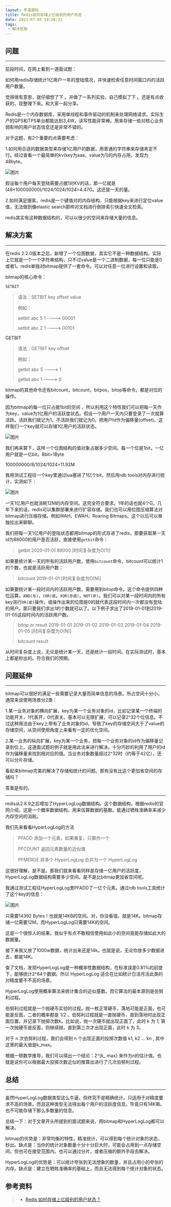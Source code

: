```yaml
---
layout: 芋道源码
title: Redis如何存储上亿级别的用户状态
date: 2021-07-05 19:28:32
tags: 
 - 解决思路
---
```

## 问题

------

前段时间，在网上看到一道面试题：

如何用redis存储统计1亿用户一年的登陆情况，并快速检索任意时间窗口内的活跃用户数量。

觉得很有意思，就仔细想了下 。并做了一系列实验，自己模拟了下 。还是有点收获的，现整理下来。和大家一起分享。

Redis是一个内存数据库，采用单线程和事件驱动的机制来处理网络请求。实际生产的QPS和TPS单台都能达到3,4W，读写性能非常棒。用来存储一些对核心业务弱影响的用户状态信息还是非常不错的。

对于这题，有2个重要的点需要考虑：

1.如何用合适的数据类型来存储1亿用户的数据，用普通的字符串来存储肯定不行。经过查看一个最简单的kv(key为aaa，value为1)的内存占用，发现为48byte。

![图片](/images/Redis如何存储上亿级别的用户状态/01.webp)

假设每个用户每天登陆需要占据1对KV的话，那一亿就是(48*100000000)/1024/1024/1024=4.47G。这还是一天的量。

2.如何满足搜索，redis是一个键值对的内存结构，只能根据key来进行定位value值，无法做到像elastic search那样对文档进行倒排索引快速全文检索。

redis其实有这种数据结构的，可以以很少的空间来存储大量的信息。

## 解决方案

------

在redis 2.2.0版本之后，新增了一个位图数据，其实它不是一种数据结构。实际上它就是一个一个字符串结构，只不过value是一个二进制数据，每一位只能是0或者1。redis单独对bitmap提供了一套命令。可以对任意一位进行设置和读取。

bitmap的核心命令：

``` bash
SETBIT
```

> 语法：SETBIT key offset value
>
> 例如：
>
> setbit abc 5 1 ----> 00001
>
> setbit abc 2 1 ----> 00101

GETBIT

> 语法：GETBIT key offset
>
> 例如：
>
> getbit abc 5 ----> 1
>
> getbit abc 1 ----> 0

bitmap的其他命令还有bitcount，bitcount，bitpos，bitop等命令。都是对位的操作。

因为bitmap的每一位只占据1bit的空间 ，所以利用这个特性我们可以把每一天作为key，value为1亿用户的活跃度状态。假设一个用户一天内只要登录了一次就算活跃。活跃我们就记为1，不活跃我们就记为0。把用户Id作为偏移量(offset)。这样我们一个key就可以存储1亿用户的活跃状态。

![图片](/images/Redis如何存储上亿级别的用户状态/02.webp)

我们再来算下，这样一个位图结构的值对象占据多少空间。每一个位是1bit，一亿用户就是一亿bit。8bit=1Byte

100000000/8/1024/1024=11.92M

我用测试工程往一个key里通过lua塞进了1亿个bit，然后用rdb tools对内存进行统计，实测如下：

![图片](/images/Redis如何存储上亿级别的用户状态/03.webp)

一天1亿用户也就消耗12M的内存空间。这完全符合要求。1年的话也就4个G。几年下来的话，redis可以集群部署来进行扩容存储。我们也可以用位图压缩算法对bitmap进行压缩存储。例如WAH，EWAH，Roaring Bitmaps。这个以后可以单独拉出来聊聊。

我们把每一天1亿用户的登陆状态都用bitmap的形式存进了redis，那要获取某一天id为88000的用户是否活跃，直接使用`getbit`命令：

> getbit 2020-01-01 88000 [时间复杂度为O(1)]

如果要统计某一天的所有的活跃用户数，使用`bitcount`命令，bitcount可以统计1的个数，也就是活跃用户数：

> bitcount 2019-01-01 [时间复杂度为O(N)]

如果要统计某一段时间内的活跃用户数，需要用到bitop命令。这个命令提供四种位运算，`AND(与)`，`(OR)或`，`XOR(亦或)`，`NOT(非)`。我们可以对某一段时间内的所有key进行`OR(或)`操作，或操作出来的位图是0的就代表这段时间内一次都没有登陆的用户。那只要我们求出1的个数就可以了。以下例子求出了2019-01-01到2019-01-05这段时间内的活跃用户数。

> bitop or result 2019-01-01 2019-01-02 2019-01-03 2019-01-04 2019-01-05 [时间复杂度为O(N)]
>
> bitcount result

从时间复杂度上说，无论是统计某一天，还是统计一段时间。在实际测试时，基本上都是秒出的。符合我们的预期。

## 问题延伸

------

bitmap可以很好的满足一些需要记录大量而简单信息的场景。所占空间十分小。通常来说使用场景分2类：

1.某一业务对象的横向扩展，key为某一个业务对象的id，比如记录某一个终端的功能开关，1代表开，0代表关。基本可以无限扩展，可以记录2^32个位信息。不过这种用法由于key上带有了业务对象的id，导致了key的存储空间大于了value的存储空间，从空间使用角度上来看有一定的优化空间。

2.某一业务的纵向扩展，key为某一个业务，把每一个业务对象的id作为偏移量记录到位上。这道面试题的例子就是用此法来进行解决。十分巧妙的利用了用户的id作为偏移量来找到相对应的值。当业务对象数量超过2^32时（约等于42亿），还可以分片存储。

看起来bitmap完美的解决了存储和统计的问题。那有没有比这个更加省空间的存储吗？

答案是有的。

------

redis从2.8.9之后增加了HyperLogLog数据结构。这个数据结构，根据redis的官网介绍，这是一个概率数据结构，用来估算数据的基数。能通过牺牲准确率来减少内存空间的消耗。

我们先来看看HyperLogLog的方法

> PFADD  添加一个元素，如果重复，只算作一个
>
> PFCOUNT  返回元素数量的近似值
>
> PFMERGE  将多个 HyperLogLog 合并为一个 HyperLogLog

这很好理解，是不是。那我们就来看看同样是存储一亿用户的活跃度，HyperLogLog数据结构需要多少空间。是不是比bitmap更加省空间呢。

我通过测试工程往HyperLogLog里PFADD了一亿个元素。通过rdb tools工具统计了这个key的信息：

![图片](/images/Redis如何存储上亿级别的用户状态/04.webp)

只需要14392 Bytes！也就是14KB的空间。对，你没看错。就是14K。bitmap存储一亿需要12M，而HyperLogLog只需要14K的空间。

这是一个很惊人的结果。我似乎有点不敢相信使用如此小的空间竟能存储如此大的数据量。

接下来我又放了1000w数据，统计出来还是14k。也就是说，无论你放多少数据进去，都是14K。

查了文档，发现HyperLogLog是一种概率性数据结构，在标准误差0.81%的前提下，能够统计2^64个数据。所以 HyperLogLog 适合在比如统计日活月活此类的对精度要不不高的场景。

HyperLogLog使用概率算法来统计集合的近似基数。而它算法的最本源则是伯努利过程。

伯努利过程就是一个抛硬币实验的过程。抛一枚正常硬币，落地可能是正面，也可能是反面，二者的概率都是 1/2 。伯努利过程就是一直抛硬币，直到落地时出现正面位置，并记录下抛掷次数k。比如说，抛一次硬币就出现正面了，此时 k 为 1; 第一次抛硬币是反面，则继续抛，直到第三次才出现正面，此时 k 为 3。

对于 n 次伯努利过程，我们会得到 n 个出现正面的投掷次数值 k1, k2 ... kn , 其中这里的最大值是k_max。

根据一顿数学推导，我们可以得出一个结论：2^{k_ max} 来作为n的估计值。也就是说你可以根据最大投掷次数近似的推算出进行了几次伯努利过程。

## 总结

------

虽然HyperLogLog数据类型这么牛逼，但终究不是精确统计。只适用于对精度要求不高的场景。而且这种类型无法得出每个用户的活跃度信息。毕竟只有14K嘛。也不可能存储下那么多数量的信息。

总结一下：对于文章开头所提到的面试题来说，用bitmap和HyperLogLog都可以解决。

bitmap的优势是：非常均衡的特性，精准统计，可以得到每个统计对象的状态，秒出。缺点是：当你的统计对象数量十分十分巨大时，可能会占用到一点存储空间，但也可在接受范围内。也可以通过分片，或者压缩的额外手段去解决。

HyperLogLog的优势是：可以统计夸张到无法想象的数量，并且占用小的夸张的内存。缺点是：建立在牺牲准确率的基础上，而且无法得到每个统计对象的状态。

## 参考资料

> - [Redis 如何存储上亿级别的用户状态？](https://mp.weixin.qq.com/s/l3sidMQ1VIY9Axzk_PogXw)
